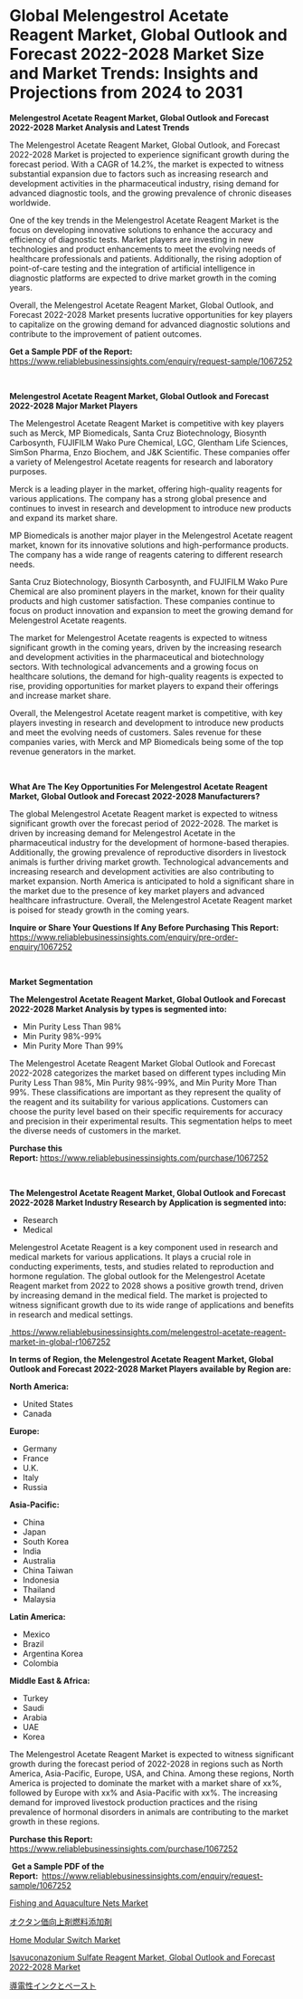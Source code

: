 <p><h1>Global Melengestrol Acetate Reagent Market, Global Outlook and Forecast 2022-2028 Market Size and Market Trends: Insights and Projections from 2024 to 2031</h1></p><p><strong>Melengestrol Acetate Reagent Market, Global Outlook and Forecast 2022-2028 Market Analysis and Latest Trends</strong></p>
<p><p>The Melengestrol Acetate Reagent Market, Global Outlook, and Forecast 2022-2028 Market is projected to experience significant growth during the forecast period. With a CAGR of 14.2%, the market is expected to witness substantial expansion due to factors such as increasing research and development activities in the pharmaceutical industry, rising demand for advanced diagnostic tools, and the growing prevalence of chronic diseases worldwide.</p><p>One of the key trends in the Melengestrol Acetate Reagent Market is the focus on developing innovative solutions to enhance the accuracy and efficiency of diagnostic tests. Market players are investing in new technologies and product enhancements to meet the evolving needs of healthcare professionals and patients. Additionally, the rising adoption of point-of-care testing and the integration of artificial intelligence in diagnostic platforms are expected to drive market growth in the coming years.</p><p>Overall, the Melengestrol Acetate Reagent Market, Global Outlook, and Forecast 2022-2028 Market presents lucrative opportunities for key players to capitalize on the growing demand for advanced diagnostic solutions and contribute to the improvement of patient outcomes.</p></p>
<p><strong>Get a Sample PDF of the Report:&nbsp;</strong> <a href="https://www.reliablebusinessinsights.com/enquiry/request-sample/1067252">https://www.reliablebusinessinsights.com/enquiry/request-sample/1067252</a></p>
<p>&nbsp;</p>
<p><strong>Melengestrol Acetate Reagent Market, Global Outlook and Forecast 2022-2028 Major Market Players</strong></p>
<p><p>The Melengestrol Acetate Reagent Market is competitive with key players such as Merck, MP Biomedicals, Santa Cruz Biotechnology, Biosynth Carbosynth, FUJIFILM Wako Pure Chemical, LGC, Glentham Life Sciences, SimSon Pharma, Enzo Biochem, and J&K Scientific. These companies offer a variety of Melengestrol Acetate reagents for research and laboratory purposes.</p><p>Merck is a leading player in the market, offering high-quality reagents for various applications. The company has a strong global presence and continues to invest in research and development to introduce new products and expand its market share.</p><p>MP Biomedicals is another major player in the Melengestrol Acetate reagent market, known for its innovative solutions and high-performance products. The company has a wide range of reagents catering to different research needs.</p><p>Santa Cruz Biotechnology, Biosynth Carbosynth, and FUJIFILM Wako Pure Chemical are also prominent players in the market, known for their quality products and high customer satisfaction. These companies continue to focus on product innovation and expansion to meet the growing demand for Melengestrol Acetate reagents.</p><p>The market for Melengestrol Acetate reagents is expected to witness significant growth in the coming years, driven by the increasing research and development activities in the pharmaceutical and biotechnology sectors. With technological advancements and a growing focus on healthcare solutions, the demand for high-quality reagents is expected to rise, providing opportunities for market players to expand their offerings and increase market share.</p><p>Overall, the Melengestrol Acetate reagent market is competitive, with key players investing in research and development to introduce new products and meet the evolving needs of customers. Sales revenue for these companies varies, with Merck and MP Biomedicals being some of the top revenue generators in the market.</p></p>
<p>&nbsp;</p>
<p><strong>What Are The Key Opportunities For Melengestrol Acetate Reagent Market, Global Outlook and Forecast 2022-2028 Manufacturers?</strong></p>
<p><p>The global Melengestrol Acetate Reagent market is expected to witness significant growth over the forecast period of 2022-2028. The market is driven by increasing demand for Melengestrol Acetate in the pharmaceutical industry for the development of hormone-based therapies. Additionally, the growing prevalence of reproductive disorders in livestock animals is further driving market growth. Technological advancements and increasing research and development activities are also contributing to market expansion. North America is anticipated to hold a significant share in the market due to the presence of key market players and advanced healthcare infrastructure. Overall, the Melengestrol Acetate Reagent market is poised for steady growth in the coming years.</p></p>
<p><strong>Inquire or Share Your Questions If Any Before Purchasing This Report:</strong> <a href="https://www.reliablebusinessinsights.com/enquiry/pre-order-enquiry/1067252">https://www.reliablebusinessinsights.com/enquiry/pre-order-enquiry/1067252</a></p>
<p>&nbsp;</p>
<p><strong>Market Segmentation</strong></p>
<p><strong>The Melengestrol Acetate Reagent Market, Global Outlook and Forecast 2022-2028 Market Analysis by types is segmented into:</strong></p>
<p><ul><li>Min Purity Less Than 98%</li><li>Min Purity 98%-99%</li><li>Min Purity More Than 99%</li></ul></p>
<p><p>The Melengestrol Acetate Reagent Market Global Outlook and Forecast 2022-2028 categorizes the market based on different types including Min Purity Less Than 98%, Min Purity 98%-99%, and Min Purity More Than 99%. These classifications are important as they represent the quality of the reagent and its suitability for various applications. Customers can choose the purity level based on their specific requirements for accuracy and precision in their experimental results. This segmentation helps to meet the diverse needs of customers in the market.</p></p>
<p><strong>Purchase this Report:&nbsp;</strong><a href="https://www.reliablebusinessinsights.com/purchase/1067252">https://www.reliablebusinessinsights.com/purchase/1067252</a></p>
<p>&nbsp;</p>
<p><strong>The Melengestrol Acetate Reagent Market, Global Outlook and Forecast 2022-2028 Market Industry Research by Application is segmented into:</strong></p>
<p><ul><li>Research</li><li>Medical</li></ul></p>
<p><p>Melengestrol Acetate Reagent is a key component used in research and medical markets for various applications. It plays a crucial role in conducting experiments, tests, and studies related to reproduction and hormone regulation. The global outlook for the Melengestrol Acetate Reagent market from 2022 to 2028 shows a positive growth trend, driven by increasing demand in the medical field. The market is projected to witness significant growth due to its wide range of applications and benefits in research and medical settings.</p></p>
<p><a href="https://www.reliablebusinessinsights.com/melengestrol-acetate-reagent-market-in-global-r1067252">&nbsp;https://www.reliablebusinessinsights.com/melengestrol-acetate-reagent-market-in-global-r1067252</a></p>
<p><strong>In terms of Region, the Melengestrol Acetate Reagent Market, Global Outlook and Forecast 2022-2028 Market Players available by Region are:</strong></p>
<p>
    <p> <strong> North America: </strong>
        <ul>
            <li>United States</li>
            <li>Canada</li>
        </ul>
        </p> 
    <p> <strong> Europe: </strong>
        <ul>
            <li>Germany</li>
            <li>France</li>
            <li>U.K.</li>
            <li>Italy</li>
            <li>Russia</li>
        </ul>
        </p> 
    <p> <strong> Asia-Pacific: </strong>
        <ul>
            <li>China</li>
            <li>Japan</li>
            <li>South Korea</li>
            <li>India</li>
            <li>Australia</li>
            <li>China Taiwan</li>
            <li>Indonesia</li>
            <li>Thailand</li>
            <li>Malaysia</li>
        </ul>
        </p> 
    <p> <strong> Latin America: </strong>
        <ul>
            <li>Mexico</li>
            <li>Brazil</li>
            <li>Argentina Korea</li>
            <li>Colombia</li>
        </ul>
        </p> 
    <p> <strong> Middle East & Africa: </strong>
        <ul>
            <li>Turkey</li>
            <li>Saudi</li>
            <li>Arabia</li>
            <li>UAE</li>
            <li>Korea</li>
        </ul>
    </p>
    </p>
<p><p>The Melengestrol Acetate Reagent Market is expected to witness significant growth during the forecast period of 2022-2028 in regions such as North America, Asia-Pacific, Europe, USA, and China. Among these regions, North America is projected to dominate the market with a market share of xx%, followed by Europe with xx% and Asia-Pacific with xx%. The increasing demand for improved livestock production practices and the rising prevalence of hormonal disorders in animals are contributing to the market growth in these regions.</p></p>
<p><strong>Purchase this Report: </strong><a href="https://www.reliablebusinessinsights.com/purchase/1067252">https://www.reliablebusinessinsights.com/purchase/1067252</a></p>
<p>&nbsp;<strong>Get a Sample PDF of the Report:&nbsp;&nbsp;</strong><a href="https://www.reliablebusinessinsights.com/enquiry/request-sample/1067252">https://www.reliablebusinessinsights.com/enquiry/request-sample/1067252</a></p>
<p><strong></strong></p>
<p><p><a href="https://issuu.com/reportprime-2/docs/fishing-and-aquaculture-nets-market-size-2030.pptx">Fishing and Aquaculture Nets Market</a></p><p><a href="https://github.com/AhmadMann1950/Market-Research-Report-List-1/blob/main/480240586510.md">オクタン価向上剤燃料添加剤</a></p><p><a href="https://issuu.com/reportprime-2/docs/home-modular-switch-market-size-2030.pptx">Home Modular Switch Market</a></p><p><a href="https://github.com/angeliabkratze/Market-Research-Report-List-1/blob/main/isavuconazonium-sulfate-reagent-market-global-outlook-and-forecast-2022-2028-market.md">Isavuconazonium Sulfate Reagent Market, Global Outlook and Forecast 2022-2028 Market</a></p><p><a href="https://github.com/qwpelcjko9242629/Market-Research-Report-List-2/blob/main/867663486511.md">導電性インクとペースト</a></p></p>